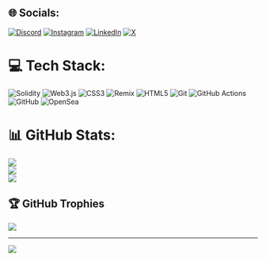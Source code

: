 
## 🌐 Socials:
[![Discord](https://img.shields.io/badge/Discord-%237289DA.svg?logo=discord&logoColor=white)](https://discord.gg/mika_isaak) [![Instagram](https://img.shields.io/badge/Instagram-%23E4405F.svg?logo=Instagram&logoColor=white)](https://instagram.com/mikael_isayan) [![LinkedIn](https://img.shields.io/badge/LinkedIn-%230077B5.svg?logo=linkedin&logoColor=white)](https://linkedin.com/in/mikael-isayan) [![X](https://img.shields.io/badge/X-black.svg?logo=X&logoColor=white)](https://x.com/Mika_Isaak) 

# 💻 Tech Stack:
![Solidity](https://img.shields.io/badge/Solidity-%23363636.svg?style=for-the-badge&logo=solidity&logoColor=white) ![Web3.js](https://img.shields.io/badge/web3.js-F16822?style=for-the-badge&logo=web3.js&logoColor=white) ![CSS3](https://img.shields.io/badge/css3-%231572B6.svg?style=for-the-badge&logo=css3&logoColor=white) ![Remix](https://img.shields.io/badge/remix-%23000.svg?style=for-the-badge&logo=remix&logoColor=white) ![HTML5](https://img.shields.io/badge/html5-%23E34F26.svg?style=for-the-badge&logo=html5&logoColor=white) ![Git](https://img.shields.io/badge/git-%23F05033.svg?style=for-the-badge&logo=git&logoColor=white) ![GitHub Actions](https://img.shields.io/badge/github%20actions-%232671E5.svg?style=for-the-badge&logo=githubactions&logoColor=white) ![GitHub](https://img.shields.io/badge/github-%23121011.svg?style=for-the-badge&logo=github&logoColor=white) ![OpenSea](https://img.shields.io/badge/OpenSea-%232081E2.svg?style=for-the-badge&logo=opensea&logoColor=white)
# 📊 GitHub Stats:
![](https://github-readme-stats.vercel.app/api?username=MikaIsaak&theme=dark&hide_border=false&include_all_commits=true&count_private=true)<br/>
![](https://github-readme-streak-stats.herokuapp.com/?user=MikaIsaak&theme=dark&hide_border=false)<br/>
![](https://github-readme-stats.vercel.app/api/top-langs/?username=MikaIsaak&theme=dark&hide_border=false&include_all_commits=true&count_private=true&layout=compact)

## 🏆 GitHub Trophies
![](https://github-profile-trophy.vercel.app/?username=MikaIsaak&theme=radical&no-frame=false&no-bg=false&margin-w=4)

---
[![](https://visitcount.itsvg.in/api?id=MikaIsaak&icon=0&color=0)](https://visitcount.itsvg.in)

<!-- Proudly created with GPRM ( https://gprm.itsvg.in ) -->
